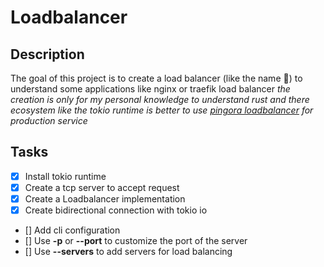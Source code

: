 # Loadbalancer

## Description

The goal of this project is to create a load balancer (like the name 👀) to understand some applications like nginx or traefik load balancer
*the creation is only for my personal knowledge to understand rust and there ecosystem like the tokio runtime is better to use [pingora loadbalancer](https://github.com/cloudflare/pingora) for production service*

## Tasks

- [x] Install tokio runtime
- [x] Create a tcp server to accept request
- [x] Create a Loadbalancer implementation
- [x] Create bidirectional connection with tokio io
- [] Add cli configuration
- [] Use **-p** or **--port** to customize the port of the server
- [] Use **--servers** to add servers for load balancing

